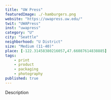 ```yaml
---
title: "UW Press"
featuredImage: ./-hamburgers.png
website: "https://uwapress.uw.edu/"
twit: "UWAPress"
inst: "uwapress"
category: "U"
city: "Seattle"
neighborhood: "U District"
size: "Medium (11-40)"
place: [-122.31458380216057,47.66087614838885]
tags:
    - print
    - product
    - packaging
    - photography
published: true
---
```


Description
